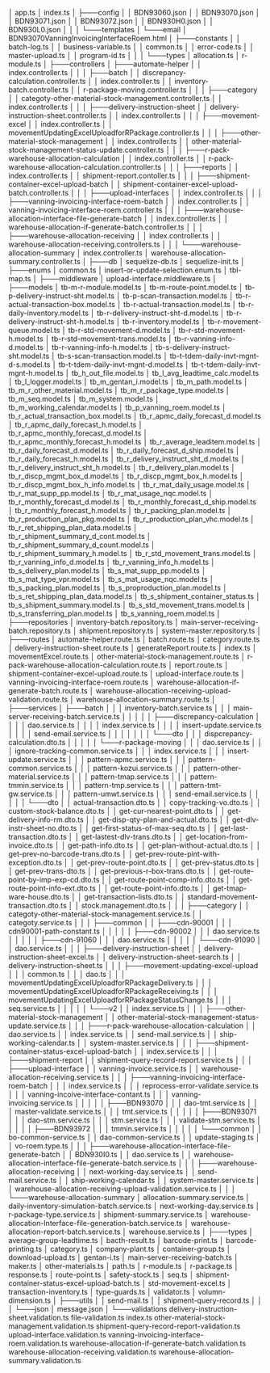 │   app.ts
│   index.ts
│
├───config
│   │   BDN93060.json
│   │   BDN93070.json
│   │   BDN93071.json
│   │   BDN93072.json
│   │   BDN930H0.json
│   │   BDN930L0.json
│   │
│   └───templates
│       └───email
│               BDN93070VanningInvoicingInterfaceRoem.html
│
├───constants
│   │   batch-log.ts
│   │   business-variable.ts
│   │   common.ts
│   │   error-code.ts
│   │   master-upload.ts
│   │   program-id.ts
│   │
│   └───types
│           allocation.ts
│           r-module.ts
│
├───controllers
│   ├───automate-helper
│   │       index.controller.ts
│   │
│   ├───batch
│   │       discrepancy-calculation.controller.ts
│   │       index.controller.ts
│   │       inventory-batch.controller.ts
│   │       r-package-moving.controller.ts
│   │
│   ├───category
│   │       categoty-other-material-stock-management.controller.ts
│   │       index.controller.ts
│   │
│   ├───delivery-instruction-sheet
│   │       delivery-instruction-sheet.controller.ts
│   │       index.controller.ts
│   │
│   ├───movement-excel
│   │       index.controller.ts
│   │       movementUpdatingExcelUploadforRPackage.controller.ts
│   │
│   ├───other-material-stock-management
│   │       index.controller.ts
│   │       other-material-stock-management-status-update.controller.ts
│   │
│   ├───r-pack-warehouse-allocation-calculation
│   │       index.controller.ts
│   │       r-pack-warehouse-allocation-calculation.controller.ts
│   │
│   ├───reports
│   │       index.controller.ts
│   │       shipment-report.contoller.ts
│   │
│   ├───shipment-container-excel-upload-batch
│   │       shipment-container-excel-upload-batch.controller.ts
│   │
│   ├───upload-interfaces
│   │       index.controller.ts
│   │
│   ├───vanning-invoicing-interface-roem-batch
│   │       index.controller.ts
│   │       vanning-invoicing-interface-roem.controller.ts
│   │
│   ├───warehouse-allocation-interface-file-generate-batch
│   │       index.controller.ts
│   │       warehouse-allocation-if-generate-batch.controller.ts
│   │
│   ├───warehouse-allocation-receiving
│   │       index.controller.ts
│   │       warehouse-allocation-receiving.controllers.ts
│   │
│   └───warehouse-allocation-summary
│           index.controller.ts
│           warehouse-allocation-summary.controller.ts
│
├───db
│       sequelize-db.ts
│       sequelize-init.ts
│
├───enums
│       common.ts
│       insert-or-update-selection.enum.ts
│       tbl-map.ts
│
├───middleware
│       upload-interface.middleware.ts
│
├───models
│       tb-m-r-module.model.ts
│       tb-m-route-point.model.ts
│       tb-p-delivery-instruct-sht.model.ts
│       tb-p-scan-transaction.model.ts
│       tb-r-actual-transaction-box.model.ts
│       tb-r-actual-transaction.model.ts
│       tb-r-daily-inventory.model.ts
│       tb-r-delivery-instruct-sht-d.model.ts
│       tb-r-delivery-instruct-sht-h.model.ts
│       tb-r-inventory.model.ts
│       tb-r-movement-queue.model.ts
│       tb-r-std-movement-d.model.ts
│       tb-r-std-movement-h.model.ts
│       tb-r-std-movement-trans.model.ts
│       tb-r-vanning-info-d.model.ts
│       tb-r-vanning-info-h.model.ts
│       tb-s-delivery-instruct-sht.model.ts
│       tb-s-scan-transaction.model.ts
│       tb-t-tdem-daily-invt-mgnt-d-s.model.ts
│       tb-t-tdem-daily-invt-mgnt-d.model.ts
│       tb-t-tdem-daily-invt-mgnt-h.model.ts
│       tb_h_out_file.model.ts
│       tb_l_avg_leadtime_calc.model.ts
│       tb_l_logger.model.ts
│       tb_m_gentan_i.model.ts
│       tb_m_path.model.ts
│       tb_m_r_other_material.model.ts
│       tb_m_r_package_type.model.ts
│       tb_m_seq.model.ts
│       tb_m_system.model.ts
│       tb_m_working_calendar.model.ts
│       tb_p_vanning_roem.model.ts
│       tb_r_actual_transaction_box.model.ts
│       tb_r_apmc_daily_forecast_d.model.ts
│       tb_r_apmc_daily_forecast_h.model.ts
│       tb_r_apmc_monthly_forecast_d.model.ts
│       tb_r_apmc_monthly_forecast_h.model.ts
│       tb_r_average_leaditem.model.ts
│       tb_r_daily_forecast_d.model.ts
│       tb_r_daily_forecast_d_ship.model.ts
│       tb_r_daily_forecast_h.model.ts
│       tb_r_delivery_instruct_sht_d.model.ts
│       tb_r_delivery_instruct_sht_h.model.ts
│       tb_r_delivery_plan.model.ts
│       tb_r_discp_mgmt_box_d.model.ts
│       tb_r_discp_mgmt_box_h.model.ts
│       tb_r_discp_mgmt_box_h_info.model.ts
│       tb_r_mat_daily_usage.model.ts
│       tb_r_mat_supp_pp.model.ts
│       tb_r_mat_usage_nqc.model.ts
│       tb_r_monthly_forecast_d.model.ts
│       tb_r_monthly_forecast_d_ship.model.ts
│       tb_r_monthly_forecast_h.model.ts
│       tb_r_packing_plan.model.ts
│       tb_r_production_plan_pkg.model.ts
│       tb_r_production_plan_vhc.model.ts
│       tb_r_ret_shipping_plan_data.model.ts
│       tb_r_shipment_summary_d_cont.model.ts
│       tb_r_shipment_summary_d_count.model.ts
│       tb_r_shipment_summary_h.model.ts
│       tb_r_std_movement_trans.model.ts
│       tb_r_vanning_info_d.model.ts
│       tb_r_vanning_info_h.model.ts
│       tb_s_delivery_plan.model.ts
│       tb_s_mat_supp_pp.model.ts
│       tb_s_mat_type_vpr.model.ts
│       tb_s_mat_usage_nqc.model.ts
│       tb_s_packing_plan.model.ts
│       tb_s_proproduction_plan.model.ts
│       tb_s_ret_shipping_plan_data.model.ts
│       tb_s_shipment_container_status.ts
│       tb_s_shipment_summary.model.ts
│       tb_s_std_movement_trans.model.ts
│       tb_s_transferring_plan.model.ts
│       tb_s_vanning_roem.model.ts
│
├───repositories
│       inventory-batch.repository.ts
│       main-server-receiving-batch.repository.ts
│       shipment.repository.ts
│       system-master.repository.ts
│
├───routes
│       automate-helper.route.ts
│       batch.route.ts
│       category.route.ts
│       delivery-instruction-sheet.route.ts
│       generateReport.route.ts
│       index.ts
│       movementExcel.route.ts
│       other-material-stock-management.route.ts
│       r-pack-warehouse-allocation-calculation.route.ts
│       report.route.ts
│       shipment-container-excel-upload.route.ts
│       upload-interface.route.ts
│       vanning-invoicing-interface-roem.route.ts
│       warehouse-allocation-if-generate-batch.route.ts
│       warehouse-allocation-receiving-upload-validation.route.ts
│       warehouse-allocation-summary.route.ts
│
├───services
│   ├───batch
│   │   │   inventory-batch.service.ts
│   │   │   main-server-receiving-batch.service.ts
│   │   │
│   │   ├───discrepancy-calculation
│   │   │   │   dao.service.ts
│   │   │   │   index.service.ts
│   │   │   │   insert-update.service.ts
│   │   │   │   send-email.service.ts
│   │   │   │
│   │   │   └───dto
│   │   │           dispcrepancy-calculation.dto.ts
│   │   │
│   │   └───r-package-moving
│   │       │   dao.service.ts
│   │       │   ignore-tracking-common.service.ts
│   │       │   index.service.ts
│   │       │   insert-update.service.ts
│   │       │   pattern-apmc.service.ts
│   │       │   pattern-common.service.ts
│   │       │   pattern-kozui.service.ts
│   │       │   pattern-other-material.service.ts
│   │       │   pattern-tmap.service.ts
│   │       │   pattern-tmmin.service.ts
│   │       │   pattern-tmp.service.ts
│   │       │   pattern-tmt-gw.service.ts
│   │       │   pattern-umwt.service.ts
│   │       │   send-email.service.ts
│   │       │
│   │       └───dto
│   │               actual-transaction.dto.ts
│   │               copy-tracking-vo.dto.ts
│   │               custom-stock-balance.dto.ts
│   │               get-cur-nearest-point.dto.ts
│   │               get-delivery-info-rm.dto.ts
│   │               get-disp-qty-plan-and-actual.dto.ts
│   │               get-dlv-instr-sheet-no.dto.ts
│   │               get-first-status-of-max-seq.dto.ts
│   │               get-last-transaction.dto.ts
│   │               get-lastest-dlv-trans.dto.ts
│   │               get-location-from-invoice.dto.ts
│   │               get-path-info.dto.ts
│   │               get-plan-without-actual.dto.ts
│   │               get-prev-no-barcode-trans.dto.ts
│   │               get-prev-route-pint-with-exception.dto.ts
│   │               get-prev-route-point.dto.ts
│   │               get-prev-status.dto.ts
│   │               get-prev-trans-dto.ts
│   │               get-previous-r-box-trans.dto.ts
│   │               get-route-point-by-imp-exp-cd.dto.ts
│   │               get-route-point-comp-info.dto.ts
│   │               get-route-point-info-ext.dto.ts
│   │               get-route-point-info.dto.ts
│   │               get-tmap-ware-house.dto.ts
│   │               get-transaction-lists.dto.ts
│   │               standard-movement-transaction.dto.ts
│   │               stock.management.dto.ts
│   │
│   ├───category
│   │       categoty-other-material-stock-management.service.ts
│   │       categoty.service.ts
│   │
│   ├───common
│   │   ├───cdn-90001
│   │   │       cdn90001-path-constant.ts
│   │   │
│   │   ├───cdn-90002
│   │   │       dao.service.ts
│   │   │
│   │   ├───cdn-91060
│   │   │       dao.service.ts
│   │   │
│   │   └───cdn-91090
│   │           dao.service.ts
│   │
│   ├───delivery-instruction-sheet
│   │       delivery-instruction-sheet-excel.ts
│   │       delivery-instruction-sheet-search.ts
│   │       delivery-instruction-sheet.ts
│   │
│   ├───movement-updating-excel-upload
│   │   │   common.ts
│   │   │   dao.ts
│   │   │   movementUpdatingExcelUploadforRPackageDelivery.ts
│   │   │   movementUpdatingExcelUploadforRPackageReceiving.ts
│   │   │   movementUpdatingExcelUploadforRPackageStatusChange.ts
│   │   │   seq.service.ts
│   │   │
│   │   └───v2
│   │           index.service.ts
│   │
│   ├───other-material-stock-management
│   │       other-material-stock-management-status-update.service.ts
│   │
│   ├───r-pack-warehouse-allocation-calculation
│   │       dao.service.ts
│   │       index.service.ts
│   │       send-mail.service.ts
│   │       ship-working-calendar.ts
│   │       system-master.service.ts
│   │
│   ├───shipment-container-status-excel-upload-batch
│   │       index.service.ts
│   │
│   ├───shipment-report
│   │       shipment-query-record-report.service.ts
│   │
│   ├───upload-interface
│   │       vanning-invoice.service.ts
│   │       warehouse-allocation-receiving.service.ts
│   │
│   ├───vanning-invoicing-interface-roem-batch
│   │   │   index.service.ts
│   │   │   reprocess-error-validate.service.ts
│   │   │   vanning-incoive-interface-contant.ts
│   │   │   vanning-invoicing.service.ts
│   │   │
│   │   ├───BDN93070
│   │   │       dao-tmt.service.ts
│   │   │       master-validate.service.ts
│   │   │       tmt.service.ts
│   │   │
│   │   ├───BDN93071
│   │   │       dao-stm.service.ts
│   │   │       stm.service.ts
│   │   │       validate-stm.service.ts
│   │   │
│   │   ├───BDN93972
│   │   │       tmmin.service.ts
│   │   │
│   │   └───common
│   │           bo-common-service.ts
│   │           dao-common-service.ts
│   │           update-staging.ts
│   │           vo-roem.type.ts
│   │
│   ├───warehouse-allocation-interface-file-generate-batch
│   │       BDN930I0.ts
│   │       dao.service.ts
│   │       warehouse-allocation-interface-file-generate-batch.service.ts
│   │
│   ├───warehouse-allocation-receiving
│   │       next-working-day.service.ts
│   │       send-mail.service.ts
│   │       ship-working-calendar.ts
│   │       system-master.service.ts
│   │       warehouse-allocation-receiving-upload-validation.service.ts
│   │
│   └───warehouse-allocation-summary
│           allocation-summary.service.ts
│           daily-inventory-simulation-batch.service.ts
│           next-working-day.service.ts
│           r-package-type.service.ts
│           shipment-summary.service.ts
│           warehouse-allocation-Interface-file-generation-batch.service.ts
│           warehouse-allocation-report-batch.service.ts
│           warehouse.service.ts
│
├───types
│       average-group-leadtime.ts
│       bacth-result.ts
│       barcode-print.ts
│       barcode-printing.ts
│       category.ts
│       company-plant.ts
│       container-group.ts
│       download-upload.ts
│       gentan-i.ts
│       main-server-receiving-batch.ts
│       maker.ts
│       other-materials.ts
│       path.ts
│       r-module.ts
│       r-package.ts
│       response.ts
│       route-point.ts
│       safety-stock.ts
│       seq.ts
│       shipment-container-status-excel-upload-batch.ts
│       std-movement-excel.ts
│       transaction-inventory.ts
│       type-guards.ts
│       validator.ts
│       volumn-dimension.ts
│
├───utils
│   │   send-mail.ts
│   │   shipment-query-record.ts
│   │
│   └───json
│           message.json
│
└───validations
        delivery-instruction-sheet.validation.ts
        file-validation.ts
        index.ts
        other-material-stock-management.validation.ts
        shipment-query-record-report-validation.ts
        upload-interface.validation.ts
        vanning-invoicing-interface-roem.validation.ts
        warehouse-allocation-if-generate-batch.validation.ts
        warehouse-allocation-receiving.validation.ts
        warehouse-allocation-summary.validation.ts
